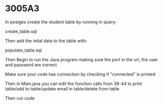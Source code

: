 # 3005A3

In postges create the student table by running in query:

create_table.sql

Then add the intial data to the table with:

populate_table.sql

Then Begin to run the Java program making sure the port in the url, the user and password are correct

Make sure your code has connection by checking if "connected" is printed

Then in Main.java you can edit the function calls from 38-44 to print table/add to table/update email in table/delete from table

Then run code